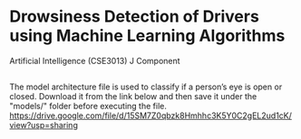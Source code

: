# Drowsiness Detection of Drivers using Machine Learning Algorithms
Artificial Intelligence (CSE3013) J Component
## 
The model architecture file is used to classify if a person’s eye is open or closed. Download it from the link below and then save it under the "models/" folder before executing the file.\
https://drive.google.com/file/d/15SM7Z0qbzk8Hmhhc3K5Y0C2gEL2ud1cK/view?usp=sharing
